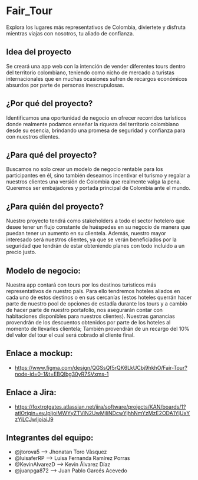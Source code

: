 # Fair_Tour
Explora los lugares más representativos de Colombia, diviertete y disfruta mientras viajas 
con nosotros, tu aliado de confianza.

## Idea del proyecto
Se creará una app web con la intención de vender diferentes tours dentro del territorio
colombiano, teniendo como nicho de mercado a turistas internacionales que en
muchas ocasiones sufren de recargos económicos absurdos por parte de personas
inescrupulosas.

## ¿Por qué del proyecto?
Identificamos una oportunidad de negocio en ofrecer recorridos turísticos donde
realmente podamos enseñar la riqueza del territorio colombiano desde su esencia,
brindando una promesa de seguridad y confianza para con nuestros clientes.

## ¿Para qué del proyecto?
Buscamos no solo crear un modelo de negocio rentable para los participantes en él,
sino también deseamos incentivar el turismo y regalar a nuestros clientes una versión
de Colombia que realmente valga la pena. Queremos ser embajadores y portada
principal de Colombia ante el mundo.

## ¿Para quién del proyecto?
Nuestro proyecto tendrá como stakeholders a todo el sector hotelero que desee tener
un flujo constante de huéspedes en su negocio de manera que puedan tener un
aumento en su clientela. Además, nuestro mayor interesado será nuestros clientes, ya
que se verán beneficiados por la seguridad que tendrán de estar obteniendo planes
con todo incluido a un precio justo.

## Modelo de negocio:
Nuestra app contará con tours por los destinos turísticos más representativos de
nuestro país. Para ello tendremos hoteles aliados en cada uno de estos destinos o en
sus cercanías (estos hoteles querrán hacer parte de nuestro pool de opciones de
estadía durante los tours y a cambio de hacer parte de nuestro portafolio, nos
asegurarán contar con habitaciones disponibles para nuestros clientes). Nuestras
ganancias provendrán de los descuentos obtenidos por parte de los hoteles al
momento de llevarles clientela; También provendrán de un recargo del 10% del valor
del tour el cual será cobrado al cliente final.

## Enlace a mockup:
* https://www.figma.com/design/QGSsQf5rQK6LkUCbj9hkhO/Fair-Tour?node-id=0-1&t=EBQIbg30yR7SVxms-1

## Enlace a Jira:
* https://foxtrotgates.atlassian.net/jira/software/projects/KAN/boards/1?atlOrigin=eyJpIjoiMWYyZTViN2UwMjliNDcwYjhhNmYzMzE2ODA1YjUxYzYiLCJwIjoiaiJ9

## Integrantes del equipo:
* @jtorova5 --> Jhonatan Toro Vàsquez
* @luisaferRP  --> Luisa Fernanda Ramírez Porras
* @KevinAlvarezD --> Kevin Álvarez Díaz
* @juanpga872 --> Juan Pablo Garcés Acevedo
